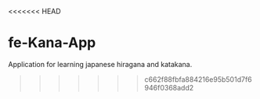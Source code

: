 <<<<<<< HEAD

# fe-Kana-App

Application for learning japanese hiragana and katakana.

> > > > > > > c662f88fbfa884216e95b501d7f6946f0368add2
